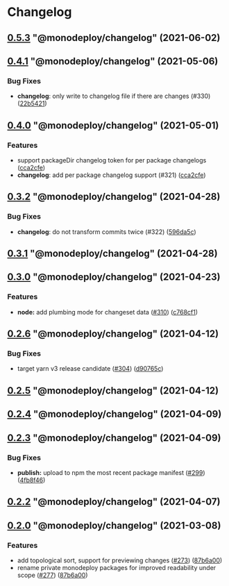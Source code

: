 # Changelog

<!-- MONODEPLOY:BELOW -->

## [0.5.3](https://github.com/tophat/monodeploy/compare/@monodeploy/changelog@0.5.2...@monodeploy/changelog@0.5.3) "@monodeploy/changelog" (2021-06-02)<a name="0.5.3"></a>



## [0.4.1](https://github.com/tophat/monodeploy/compare/@monodeploy/changelog@0.4.0...@monodeploy/changelog@0.4.1) "@monodeploy/changelog" (2021-05-06)<a name="0.4.1"></a>

### Bug Fixes

* **changelog**: only write to changelog file if there are changes (#330) ([22b5421](https://github.com/tophat/monodeploy/commits/22b5421))




## [0.4.0](https://github.com/tophat/monodeploy/compare/@monodeploy/changelog@0.3.2...@monodeploy/changelog@0.4.0) "@monodeploy/changelog" (2021-05-01)<a name="0.4.0"></a>

### Features

* support packageDir changelog token for per package changelogs ([cca2cfe](https://github.com/tophat/monodeploy/commits/cca2cfe))
* **changelog**: add per package changelog support (#321) ([cca2cfe](https://github.com/tophat/monodeploy/commits/cca2cfe))


## [0.3.2](https://github.com/tophat/monodeploy/compare/@monodeploy/changelog@0.3.1...@monodeploy/changelog@0.3.2) "@monodeploy/changelog" (2021-04-28)<a name="0.3.2"></a>

### Bug Fixes

* **changelog**: do not transform commits twice (#322) ([596da5c](https://github.com/tophat/monodeploy/commits/596da5c))


## [0.3.1](https://github.com/tophat/monodeploy/compare/@monodeploy/changelog@0.3.0...@monodeploy/changelog@0.3.1) "@monodeploy/changelog" (2021-04-28)<a name="0.3.1"></a>


## [0.3.0](https://github.com/tophat/monodeploy/compare/@monodeploy/changelog@0.2.6...@monodeploy/changelog@0.3.0) "@monodeploy/changelog" (2021-04-23)<a name="0.3.0"></a>

### Features

* **node:** add plumbing mode for changeset data ([#310](https://github.com/tophat/monodeploy/issues/310)) ([c768cf1](https://github.com/tophat/monodeploy/commits/c768cf1))


## [0.2.6](https://github.com/tophat/monodeploy/compare/@monodeploy/changelog@0.2.5...@monodeploy/changelog@0.2.6) "@monodeploy/changelog" (2021-04-12)<a name="0.2.6"></a>

### Bug Fixes

* target yarn v3 release candidate ([#304](https://github.com/tophat/monodeploy/issues/304)) ([d90765c](https://github.com/tophat/monodeploy/commits/d90765c))


## [0.2.5](https://github.com/tophat/monodeploy/compare/@monodeploy/changelog@0.2.4...@monodeploy/changelog@0.2.5) "@monodeploy/changelog" (2021-04-12)<a name="0.2.5"></a>


## [0.2.4](https://github.com/tophat/monodeploy/compare/@monodeploy/changelog@0.2.3...@monodeploy/changelog@0.2.4) "@monodeploy/changelog" (2021-04-09)<a name="0.2.4"></a>


## [0.2.3](https://github.com/tophat/monodeploy/compare/@monodeploy/changelog@0.2.2...@monodeploy/changelog@0.2.3) "@monodeploy/changelog" (2021-04-09)<a name="0.2.3"></a>

### Bug Fixes

* **publish:** upload to npm the most recent package manifest ([#299](https://github.com/tophat/monodeploy/issues/299)) ([4fb8f46](https://github.com/tophat/monodeploy/commits/4fb8f46))


## [0.2.2](https://github.com/tophat/monodeploy/compare/@monodeploy/changelog@0.2.1...@monodeploy/changelog@0.2.2) "@monodeploy/changelog" (2021-04-07)<a name="0.2.2"></a>


## [0.2.0](https://github.com/tophat/monodeploy/compare/@monodeploy/changelog@0.1.1...@monodeploy/changelog@0.2.0) "@monodeploy/changelog" (2021-03-08)<a name="0.2.0"></a>

### Features

* add topological sort, support for previewing changes ([#273](https://github.com/tophat/monodeploy/issues/273)) ([87b6a00](https://github.com/tophat/monodeploy/commits/87b6a00))
* rename private monodeploy packages for improved readability under scope ([#277](https://github.com/tophat/monodeploy/issues/277)) ([87b6a00](https://github.com/tophat/monodeploy/commits/87b6a00))
